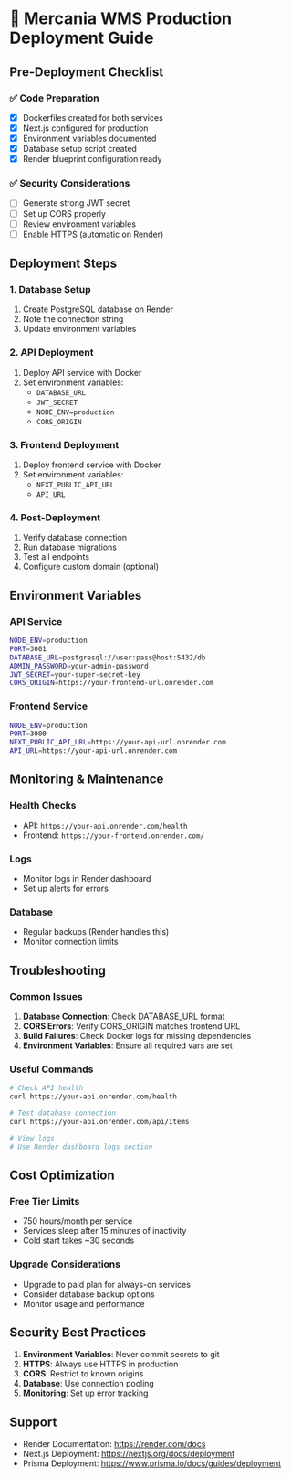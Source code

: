 # 🚀 Mercania WMS Production Deployment Guide

## Pre-Deployment Checklist

### ✅ Code Preparation
- [x] Dockerfiles created for both services
- [x] Next.js configured for production
- [x] Environment variables documented
- [x] Database setup script created
- [x] Render blueprint configuration ready

### ✅ Security Considerations
- [ ] Generate strong JWT secret
- [ ] Set up CORS properly
- [ ] Review environment variables
- [ ] Enable HTTPS (automatic on Render)

## Deployment Steps

### 1. Database Setup
1. Create PostgreSQL database on Render
2. Note the connection string
3. Update environment variables

### 2. API Deployment
1. Deploy API service with Docker
2. Set environment variables:
   - `DATABASE_URL`
   - `JWT_SECRET`
   - `NODE_ENV=production`
   - `CORS_ORIGIN`

### 3. Frontend Deployment
1. Deploy frontend service with Docker
2. Set environment variables:
   - `NEXT_PUBLIC_API_URL`
   - `API_URL`

### 4. Post-Deployment
1. Verify database connection
2. Run database migrations
3. Test all endpoints
4. Configure custom domain (optional)

## Environment Variables

### API Service
```bash
NODE_ENV=production
PORT=3001
DATABASE_URL=postgresql://user:pass@host:5432/db
ADMIN_PASSWORD=your-admin-password
JWT_SECRET=your-super-secret-key
CORS_ORIGIN=https://your-frontend-url.onrender.com
```

### Frontend Service
```bash
NODE_ENV=production
PORT=3000
NEXT_PUBLIC_API_URL=https://your-api-url.onrender.com
API_URL=https://your-api-url.onrender.com
```

## Monitoring & Maintenance

### Health Checks
- API: `https://your-api.onrender.com/health`
- Frontend: `https://your-frontend.onrender.com/`

### Logs
- Monitor logs in Render dashboard
- Set up alerts for errors

### Database
- Regular backups (Render handles this)
- Monitor connection limits

## Troubleshooting

### Common Issues
1. **Database Connection**: Check DATABASE_URL format
2. **CORS Errors**: Verify CORS_ORIGIN matches frontend URL
3. **Build Failures**: Check Docker logs for missing dependencies
4. **Environment Variables**: Ensure all required vars are set

### Useful Commands
```bash
# Check API health
curl https://your-api.onrender.com/health

# Test database connection
curl https://your-api.onrender.com/api/items

# View logs
# Use Render dashboard logs section
```

## Cost Optimization

### Free Tier Limits
- 750 hours/month per service
- Services sleep after 15 minutes of inactivity
- Cold start takes ~30 seconds

### Upgrade Considerations
- Upgrade to paid plan for always-on services
- Consider database backup options
- Monitor usage and performance

## Security Best Practices

1. **Environment Variables**: Never commit secrets to git
2. **HTTPS**: Always use HTTPS in production
3. **CORS**: Restrict to known origins
4. **Database**: Use connection pooling
5. **Monitoring**: Set up error tracking

## Support

- Render Documentation: https://render.com/docs
- Next.js Deployment: https://nextjs.org/docs/deployment
- Prisma Deployment: https://www.prisma.io/docs/guides/deployment
